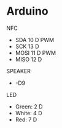# Arduino

NFC
- SDA 10 D PWM
- SCK 13 D 
- MOSI 11 D PWM
- MISO 12 D 

SPEAKER
-  -D9 

LED
- Green: 2 D
- White: 4 D
- Red: 7 D
